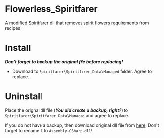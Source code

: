 # Flowerless_Spiritfarer
A modified Spiritfarer dll that removes spirit flowers requirements from recipes

# Install
**_Don't forget to backup the original file before replacing!_**

* Download to `Spiritfarer\Spiritfarer_Data\Managed` folder. Agree to replace.

# Uninstall
Place the orignal dll file (**_You did create a backup, right?_**) to `Spiritfarer\Spiritfarer_Data\Managed` and agree to replace.

If you do not have a backup, then download original dll file from [here](https://github.com/takennot/Flowerless_Spiritfarer/raw/main/Assembly-CSharp_clean.dll).
Don't forget to rename it to `Assembly-CSharp.dll`!
